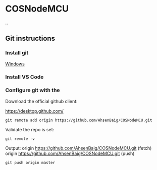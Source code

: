 # COSNodeMCU
..

## Git instructions
### Install git
[Windows](https://git-scm.com/download/win)

### Install VS Code

### Configure git with the 
Download the official github client:

https://desktop.github.com/

```git
git remote add origin https://github.com/AhsenBaig/COSNodeMCU.git
```

Validate the repo is set:
```git
git remote -v
```
Output: 
origin  https://github.com/AhsenBaig/COSNodeMCU.git (fetch)
origin  https://github.com/AhsenBaig/COSNodeMCU.git (push)

```git
git push origin master
```